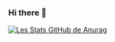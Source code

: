 ### Hi there 👋

[![Les Stats GitHub de Anurag](https://github-readme-stats.vercel.app/api?username=HadiMed)](https://github.com/anuraghazra/github-readme-stats)

